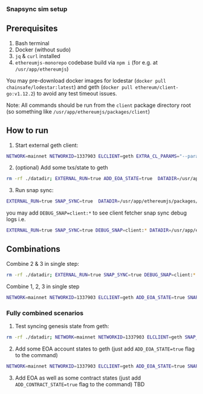 ### Snapsync sim setup

## Prerequisites

1. Bash terminal
2. Docker (without sudo)
3. `jq` & `curl` installed
4. `ethereumjs-monorepo` codebase build via `npm i` (for e.g. at `/usr/app/ethereumjs`)

You may pre-download docker images for lodestar (`docker pull chainsafe/lodestar:latest`) and geth (`docker pull ethereum/client-go:v1.12.2`) to avoid any test timeout issues.

Note: All commands should be run from the `client` package directory root (so something like `/usr/app/ethereumjs/packages/client`)

## How to run

1. Start external geth client:

```bash
NETWORK=mainnet NETWORKID=1337903 ELCLIENT=geth EXTRA_CL_PARAMS="--params.CAPELLA_FORK_EPOCH 0"  DATADIR=/usr/app/ethereumjs/packages/client/data test/sim/single-run.sh
```

2. (optional) Add some txs/state to geth

```bash
rm -rf ./datadir; EXTERNAL_RUN=true ADD_EOA_STATE=true  DATADIR=/usr/app/ethereumjs/packages/client/data npx vitest run test/sim/snapsync.spec.ts
```

3. Run snap sync:

```bash
EXTERNAL_RUN=true SNAP_SYNC=true  DATADIR=/usr/app/ethereumjs/packages/client/data npx vitest test/sim/snapsync.spec.ts
```

you may add `DEBUG_SNAP=client:*` to see client fetcher snap sync debug logs i.e.

```bash
EXTERNAL_RUN=true SNAP_SYNC=true DEBUG_SNAP=client:* DATADIR=/usr/app/ethereumjs/packages/client/data npx vitest test/sim/snapsync.spec.ts
```

## Combinations

Combine 2 & 3 in single step:

```bash
rm -rf ./datadir; EXTERNAL_RUN=true SNAP_SYNC=true DEBUG_SNAP=client:* DATADIR=/usr/app/ethereumjs/packages/client/data npx vitest test/sim/snapsync.spec.ts
```

Combine 1, 2, 3 in single step

```bash
NETWORK=mainnet NETWORKID=1337903 ELCLIENT=geth ADD_EOA_STATE=true SNAP_SYNC=true DEBUG_SNAP=client:*  DATADIR=/usr/app/ethereumjs/packages/client/data npx vitest test/sim/snapsync.spec.ts
```

### Fully combined scenarios

1. Test syncing genesis state from geth:

```bash
rm -rf ./datadir; NETWORK=mainnet NETWORKID=1337903 ELCLIENT=geth SNAP_SYNC=true DEBUG_SNAP=client:*  DATADIR=/usr/app/ethereumjs/packages/client/data npx vitest run test/sim/snapsync.spec.ts
```

2. Add some EOA account states to geth (just add `ADD_EOA_STATE=true` flag to the command)

```bash
NETWORK=mainnet NETWORKID=1337903 ELCLIENT=geth ADD_EOA_STATE=true SNAP_SYNC=true DEBUG_SNAP=client:*  DATADIR=/usr/app/ethereumjs/packages/client/data npx vitest test/sim/snapsync.spec.ts
```

3. Add EOA as well as some contract states (just add `ADD_CONTRACT_STATE=true` flag to the command)
   TBD
